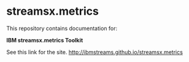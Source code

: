 # streamsx.metrics

This repository contains documentation for:

**IBM streamsx.metrics Toolkit**

See this link for the site. http://ibmstreams.github.io/streamsx.metrics
